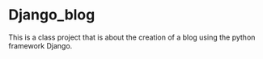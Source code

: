 # Django_blog
This is a class project that is about the creation of a blog using the python framework Django.
